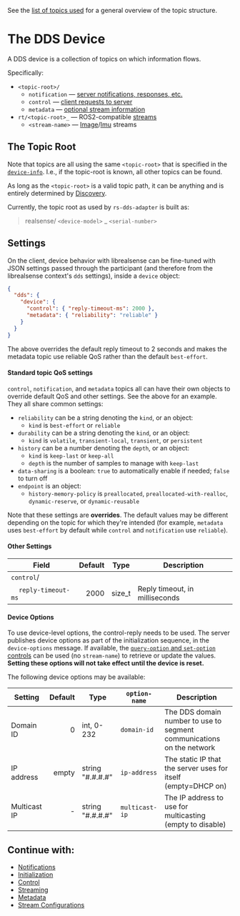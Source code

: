 
See the [list of topics used](../include/realdds/topics/) for a general overview of the topic structure.


# The DDS Device

A DDS device is a collection of topics on which information flows.

Specifically:
* `<topic-root>/`
    * `notification` — [server notifications, responses, etc.](notifications.md)
    * `control` — [client requests to server](control.md)
    * `metadata` — [optional stream information](metadata.md)
* `rt/<topic-root>_` — ROS2-compatible [streams](streaming.md)
    * `<stream-name>` — [Image](https://github.com/ros2/common_interfaces/blob/rolling/sensor_msgs/msg/Image.msg)/[Imu](https://github.com/ros2/common_interfaces/blob/rolling/sensor_msgs/msg/Imu.msg) streams


## The Topic Root

Note that topics are all using the same `<topic-root>` that is specified in the [`device-info`](discovery.md). I.e., if the topic-root is known, all other topics can be found.

As long as the `<topic-root>` is a valid topic path, it can be anything and is entirely determined by [Discovery](discovery.md).

Currently, the topic root as used by `rs-dds-adapter` is built as:
> realsense/ `<device-model>` _ `<serial-number>`


## Settings

On the client, device behavior with librealsense can be fine-tuned with JSON settings passed through the participant (and therefore from the librealsense context's `dds` settings), inside a `device` object:

```JSON
{
  "dds": {
    "device": {
      "control": { "reply-timeout-ms": 2000 },
      "metadata": { "reliability": "reliable" }
    }
  }
}
```

The above overrides the default reply timeout to 2 seconds and makes the metadata topic use reliable QoS rather than the default `best-effort`.

#### Standard topic QoS settings

`control`, `notification`, and `metadata` topics all can have their own objects to override default QoS and other settings. See the above for an example. They all share common settings:

* `reliability` can be a string denoting the `kind`, or an object:
    * `kind` is `best-effort` or `reliable`
* `durability` can be a string denoting the `kind`, or an object:
    * `kind` is `volatile`, `transient-local`, `transient`, or `persistent`
* `history` can be a number denoting the `depth`, or an object:
    * `kind` is `keep-last` or `keep-all`
    * `depth` is the number of samples to manage with `keep-last`
* `data-sharing` is a boolean: `true` to automatically enable if needed; `false` to turn off
* `endpoint` is an object:
    * `history-memory-policy` is `preallocated`, `preallocated-with-realloc`, `dynamic-reserve`, or `dynamic-reusable`

Note that these settings are **overrides**. The default values may be different depending on the topic for which they're intended (for example, `metadata` uses `best-effort` by default while `control` and `notification` use `reliable`).

#### Other Settings

| Field                    | Default | Type    | Description        |
|--------------------------|--------:|---------|--------------------|
| `control`/
| &nbsp;&nbsp;&nbsp;&nbsp;`reply-timeout-ms` |    2000 | size_t  | Reply timeout, in milliseconds

#### Device Options

To use device-level options, the control-reply needs to be used.
The server publishes device options as part of the initialization sequence, in the `device-options` message.
If available, the [`query-option` and `set-option` controls](control.md#query-option--set-option) can be used (no `stream-name`) to retrieve or update the values. **Setting these options will not take effect until the device is reset.**

The following device options may be available:

| Setting        | Default | Type             | `option-name`   | Description          |
|----------------|--------:|------------------|-----------------|---------------|
| Domain ID      |       0 | int, 0-232       | `domain-id`     | The DDS domain number to use to segment communications on the network
| IP address     |   empty | string "#.#.#.#" | `ip-address`    | The static IP that the server uses for itself (empty=DHCP on)
| Multicast IP   |       - | string "#.#.#.#" | `multicast-ip` | The IP address to use for multicasting (empty to disable)


## Continue with:

* [Notifications](notifications.md)
* [Initialization](initialization.md)
* [Control](control.md)
* [Streaming](streaming.md)
* [Metadata](metadata.md)
* [Stream Configurations](stream-configurations.md)
